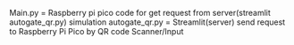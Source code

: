 Main.py = Raspberry pi pico code for get request from server(streamlit autogate_qr.py) simulation
autogate_qr.py = Streamlit(server) send request to Raspberry Pi Pico by QR code Scanner/Input 
